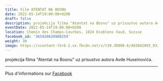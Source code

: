 ```yaml
---
title: Film ATENTAT NA BOSNU
date: 2022-05-14T19:00:00+0200
draft: false
description: projekcija filma "Atentat na Bosnu" uz prisustvo autora Avde Huseinovića.
eventDate: 2022-05-14T19:00:00+0200
location: Chemin des Champs-Courbes, 1024 Ecublens Vaud, Suisse
facebook_id: '365920628908259'
weight: 30
image: https://scontent-lhr6-2.xx.fbcdn.net/v/t39.30808-6/483842093_9330013443761058_8599832410174975788_n.jpg?_nc_cat=104&ccb=1-7&_nc_sid=9e60e4&_nc_ohc=OJuipDTQA8kQ7kNvwH5gqI8&_nc_oc=AdmOZxkI4sJ880jy_BJgEWEDDM1lqL7J0UQNfWFgoN3K-U5HdeBIMMLwrP8UMtANV90&_nc_zt=23&_nc_ht=scontent-lhr6-2.xx&edm=ABTKTjYEAAAA&_nc_gid=U1CHAqzCHPSxX9XJI_RYzA&oh=00_AfQMjUSiyRqStDE8Tntc2WFL55WfEjMuNLn-PTpr2C-tEw&oe=689497D3
---
```


projekcija filma "Atentat na Bosnu" uz prisustvo autora Avde Huseinovića.

---

Plus d'informations sur [Facebook](https://facebook.com/events/365920628908259)